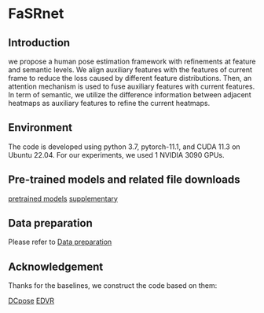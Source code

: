 # FaSRnet
## Introduction
 we propose a human pose estimation framework with refinements at feature and semantic levels. 
 We align auxiliary features with the features of current frame to reduce the loss caused by different feature distributions. 
 Then, an attention mechanism is used to fuse auxiliary features with current features. In term of semantic, 
 we utilize the difference information between adjacent heatmaps as auxiliary features to refine the current heatmaps.


## Environment
The code is developed using python 3.7, pytorch-11.1, and CUDA 11.3 on Ubuntu 22.04. 
For our experiments, we used 1 NVIDIA 3090 GPUs.


## Pre-trained models and related file downloads
[pretrained models](https://drive.google.com/file/d/1eD0oENp4_NKpodaTZs2P9c4TXjZ8nbdg/view?usp=sharing)
[supplementary](https://drive.google.com/file/d/1YV0-caNYlWoc_88nZLTnNXEZh_seM8CN/view?usp=share_link)


## Data preparation
Please refer to [Data preparation](https://github.com/Pose-Group/DCPose/blob/main/docs/Installation.md)


## Acknowledgement
Thanks for the baselines, we construct the code based on them:

[DCpose](https://github.com/Pose-Group/DCPose)
[EDVR](https://github.com/xinntao/EDVR)
